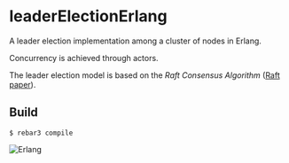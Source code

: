 leaderElectionErlang
=====

A leader election implementation among a cluster of nodes in Erlang. 

Concurrency is achieved through actors. 

The leader election model is based on the *Raft Consensus Algorithm* ([Raft paper](https://raft.github.io/raft.pdf)).

Build
-----

    $ rebar3 compile

![Erlang](https://img.shields.io/badge/Erlang-28.0-blue)

